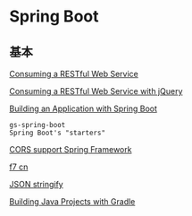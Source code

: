 # Spring Boot



## 基本

[Consuming a RESTful Web Service](https://spring.io/guides/gs/consuming-rest/)

[Consuming a RESTful Web Service with jQuery](https://spring.io/guides/gs/consuming-rest-jquery/)

[Building an Application with Spring Boot](https://spring.io/guides/gs/spring-boot/#initial)

    gs-spring-boot
    Spring Boot's "starters"

[CORS support  Spring Framework ](https://spring.io/blog/2015/06/08/cors-support-in-spring-framework)

[f7 cn](http://docs.framework7.cn/Index/list_view.html)

[JSON stringify](https://developer.mozilla.org/en-US/docs/Web/JavaScript/Reference/Global_Objects/JSON/stringify)

[Building Java Projects with Gradle](https://spring.io/guides/gs/gradle/)
